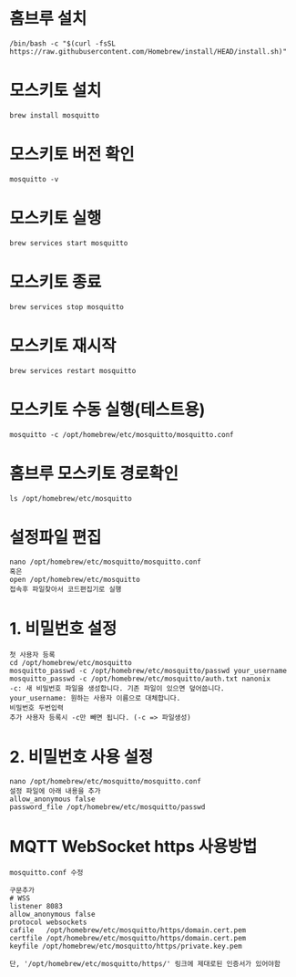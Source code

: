 # 홈브루 설치
    /bin/bash -c "$(curl -fsSL https://raw.githubusercontent.com/Homebrew/install/HEAD/install.sh)"

# 모스키토 설치
    brew install mosquitto

# 모스키토 버전 확인
    mosquitto -v

# 모스키토 실행
    brew services start mosquitto
# 모스키토 종료
    brew services stop mosquitto
# 모스키토 재시작
    brew services restart mosquitto


# 모스키토 수동 실행(테스트용)
    mosquitto -c /opt/homebrew/etc/mosquitto/mosquitto.conf

# 홈브루 모스키토 경로확인
    ls /opt/homebrew/etc/mosquitto
# 설정파일 편집
    nano /opt/homebrew/etc/mosquitto/mosquitto.conf
    혹은
    open /opt/homebrew/etc/mosquitto
    접속후 파일찾아서 코드편집기로 실행

# 1. 비밀번호 설정
    첫 사용자 등록
    cd /opt/homebrew/etc/mosquitto
    mosquitto_passwd -c /opt/homebrew/etc/mosquitto/passwd your_username
    mosquitto_passwd -c /opt/homebrew/etc/mosquitto/auth.txt nanonix
    -c: 새 비밀번호 파일을 생성합니다. 기존 파일이 있으면 덮어씁니다.
    your_username: 원하는 사용자 이름으로 대체합니다.
    비밀번호 두번입력
    추가 사용자 등록시 -c만 빼면 됩니다. (-c => 파일생성)
# 2. 비밀번호 사용 설정
    nano /opt/homebrew/etc/mosquitto/mosquitto.conf
    설정 파일에 아래 내용을 추가
    allow_anonymous false
    password_file /opt/homebrew/etc/mosquitto/passwd



# MQTT WebSocket https 사용방법
    mosquitto.conf 수정
    
    구문추가
    # WSS
    listener 8083
    allow_anonymous false
    protocol websockets
    cafile   /opt/homebrew/etc/mosquitto/https/domain.cert.pem
    certfile /opt/homebrew/etc/mosquitto/https/domain.cert.pem
    keyfile /opt/homebrew/etc/mosquitto/https/private.key.pem
    
    단, '/opt/homebrew/etc/mosquitto/https/' 링크에 제대로된 인증서가 있어야함